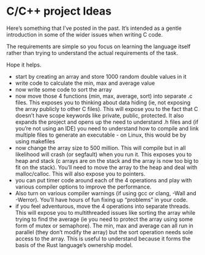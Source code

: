 # C/C++ project Ideas

Here’s something that I’ve posted in the past. It’s intended as a gentle introduction in some of the wider issues when writing C code.

The requirements are simple so you focus on learning the language itself rather than trying to understand the actual requirements of the task.

Hope it helps.

- start by creating an array and store 1000 random double values in it
- write code to calculate the min, max and average value
- now write some code to sort the array
- now move those 4 functions (min, max, average, sort) into separate .c files. This exposes you to thinking about data hiding (ie, not exposing the array publicly to other C files). This will expose you to the fact that C doesn’t have scope keywords like private, public, protected. It also expands the project and opens up the need to understand .h files and (if you’re not using an IDE) you need to understand how to compile and link multiple files to generate an executable - on Linux, this would be by using makefiles
- now change the array size to 500 million. This will compile but in all likelihood will crash (or segfault) when you run it. This exposes you to heap and stack (c arrays are on the stack and the array is now too big to fit on the stack). You’ll need to move the array to the heap and deal with malloc/calloc. This will also expose you to pointers.
- you can put timer code around each of the 4 operations and play with various compiler options to improve the performance.
- Also turn on various compiler warnings (if using gcc or clang, -Wall and -Werror). You’ll have hours of fun fixing up “problems” in your code.
- if you feel adventurous, move the 4 operations into separate threads. This will expose you to multithreaded issues like sorting the array while trying to find the average (ie you need to protect the array using some form of mutex or semaphore). The min, max and average can all run in parallel (they don’t modify the array) but the sort operation needs sole access to the array. This is useful to understand because it forms the basis of the Rust language’s ownership model.
